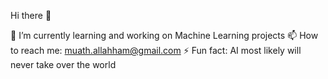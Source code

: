 Hi there 👋

🔭 I’m currently learning and working on Machine Learning projects
📫 How to reach me: muath.allahham@gmail.com
⚡ Fun fact: AI most likely will never take over the world
